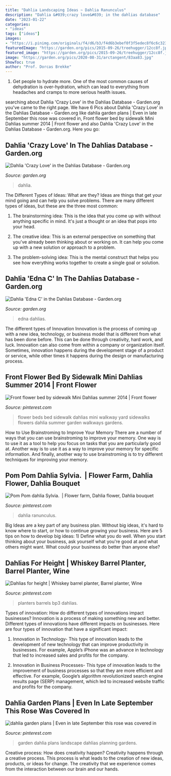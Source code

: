 ```yaml
---
title: "Dahlia Landscaping Ideas ~ Dahlia Ranunculus"
description: "Dahlia &#039;crazy love&#039; in the dahlias database"
date: "2023-01-22"
categories:
- "ideas"
tags: ["ideas"]
images:
- "https://i.pinimg.com/originals/f4/d6/b3/f4d6b3ebef0f3f5edec8f6c6c323ccfb.jpg"
featuredImage: "https://garden.org/pics/2015-09-26/treehugger/12cc8f.jpg"
featured_image: "https://garden.org/pics/2015-09-26/treehugger/12cc8f.jpg"
image: "https://garden.org/pics/2020-08-31/arctangent/83aa83.jpg"
ShowToc: true
author: "Prof. Dorcas Brekke"
---
```



1. Get people to hydrate more. One of the most common causes of dehydration is over-hydration, which can lead to everything from headaches and cramps to more serious health issues.

	

		
searching about Dahlia &#039;Crazy Love&#039; in the Dahlias Database - Garden.org you've came to the right page. We have 6 Pics about Dahlia &#039;Crazy Love&#039; in the Dahlias Database - Garden.org like dahlia garden plans | Even in late September this rose was covered in, Front flower bed by sidewalk Mini Dahlias summer 2014 | Front flower and also Dahlia &#039;Crazy Love&#039; in the Dahlias Database - Garden.org. Here you go:
		
    
## Dahlia &#039;Crazy Love&#039; In The Dahlias Database - Garden.org

<img loading=lazy src="https://garden.org/pics/2015-09-26/treehugger/12cc8f.jpg" onerror="this.onerror=null;this.src='https://tse3.mm.bing.net/th?id=OIP.eJKAkH1MWzw-PJDn5HeKfQHaHW&amp;pid=15.1';" alt="Dahlia &#039;Crazy Love&#039; in the Dahlias Database - Garden.org">

_Source: garden.org_

>dahlia. 

	

The Different Types of Ideas: What are they?
Ideas are things that get your mind going and can help you solve problems. There are many different types of ideas, but these are the three most common:
1. The brainstorming idea: This is the idea that you come up with without anything specific in mind. It's just a thought or an idea that pops into your head.

2. The creative idea: This is an external perspective on something that you've already been thinking about or working on. It can help you come up with a new solution or approach to a problem.

3. The problem-solving idea: This is the mental construct that helps you see how everything works together to create a single goal or solution.

    
## Dahlia &#039;Edna C&#039; In The Dahlias Database - Garden.org

<img loading=lazy src="https://garden.org/pics/2020-08-31/arctangent/83aa83.jpg" onerror="this.onerror=null;this.src='https://tse4.mm.bing.net/th?id=OIP.ZCZw8rXyH1x3YUF6kka-iwHaHa&amp;pid=15.1';" alt="Dahlia &#039;Edna C&#039; in the Dahlias Database - Garden.org">

_Source: garden.org_

>edna dahlias. 

	

The different types of Innovation
Innovation is the process of coming up with a new idea, technology, or business model that is different from what has been done before. This can be done through creativity, hard work, and luck. Innovation can also come from within a company or organization itself. Sometimes, innovation happens during the development stage of a product or service, while other times it happens during the design or manufacturing process.

    
## Front Flower Bed By Sidewalk Mini Dahlias Summer 2014 | Front Flower

<img loading=lazy src="https://i.pinimg.com/originals/d7/8c/c4/d78cc401a35bffed287368a4a1fb760d.jpg" onerror="this.onerror=null;this.src='https://tse1.mm.bing.net/th?id=OIP.XSRvaUIraDte5nc54Ubc1AHaFj&amp;pid=15.1';" alt="Front flower bed by sidewalk Mini Dahlias summer 2014 | Front flower">

_Source: pinterest.com_

>flower beds bed sidewalk dahlias mini walkway yard sidewalks flowers dahlia summer garden walkways gardens. 

	

How to Use Brainstroming to Improve Your Memory
There are a number of ways that you can use brainstroming to improve your memory. One way is to use it as a tool to help you focus on tasks that you are particularly good at. Another way is to use it as a way to improve your memory for specific information. And finally, another way to use brainstroming is to try different techniques for improving your memory.

    
## Pom Pom Dahlia Sylvia. ️ | Flower Farm, Dahlia Flower, Dahlia Bouquet

<img loading=lazy src="https://i.pinimg.com/originals/b1/3a/2d/b13a2d88e2547c06f665774612ffd9c2.jpg" onerror="this.onerror=null;this.src='https://tse1.mm.bing.net/th?id=OIP.vbYlufFunevmwF2-eyXwXwHaMW&amp;pid=15.1';" alt="Pom Pom dahlia Sylvia. ️ | Flower farm, Dahlia flower, Dahlia bouquet">

_Source: pinterest.com_

>dahlia ranunculus. 

	

Big Ideas are a key part of any business plan. Without big ideas, it's hard to know where to start, or how to continue growing your business. Here are 5 tips on how to develop big ideas: 1) Define what you do well. When you start thinking about your business, ask yourself what you're good at and what others might want. What could your business do better than anyone else?

    
## Dahlias For Height | Whiskey Barrel Planter, Barrel Planter, Wine

<img loading=lazy src="https://i.pinimg.com/originals/3b/58/4d/3b584d307d66a7c69749f91cf94d99c2.jpg" onerror="this.onerror=null;this.src='https://tse3.mm.bing.net/th?id=OIP.nkQPDIaXpWa1vEhE0TSHTwHaNL&amp;pid=15.1';" alt="Dahlias for height | Whiskey barrel planter, Barrel planter, Wine">

_Source: pinterest.com_

>planters barrels bp3 dahlias. 

	

Types of innovation: How do different types of innovations impact businesses?
Innovation is a process of making something new and better. Different types of innovations have different impacts on businesses. Here are four types of innovation that have a significant impact:
1. Innovation in Technology- This type of innovation leads to the development of new technology that can improve productivity in businesses. For example, Apple’s iPhone was an advance in technology that led to increased sales and profits for the company.

2. Innovation in Business Processes- This type of innovation leads to the improvement of business processes so that they are more efficient and effective. For example, Google’s algorithm revolutionized search engine results page (SERP) management, which led to increased website traffic and profits for the company.


    
## Dahlia Garden Plans | Even In Late September This Rose Was Covered In

<img loading=lazy src="https://i.pinimg.com/originals/f4/d6/b3/f4d6b3ebef0f3f5edec8f6c6c323ccfb.jpg" onerror="this.onerror=null;this.src='https://tse4.mm.bing.net/th?id=OIP.LgOnYjZwjWFn5Ysg59TjIgHaE7&amp;pid=15.1';" alt="dahlia garden plans | Even in late September this rose was covered in">

_Source: pinterest.com_

>garden dahlia plans landscape dahlias planning gardens. 

	

Creative process: How does creativity happen?
Creativity happens through a creative process. This process is what leads to the creation of new ideas, products, or ideas for change. The creativity that we experience comes from the interaction between our brain and our hands.

